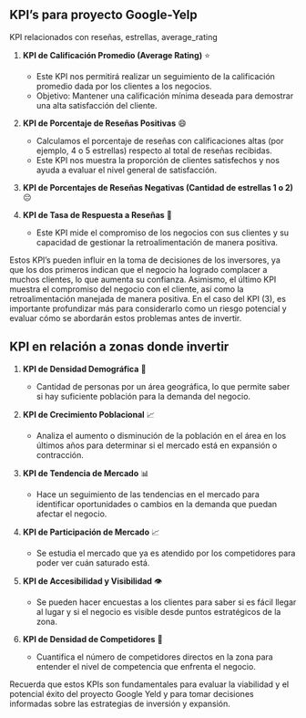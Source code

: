 ## KPI’s para proyecto Google-Yelp
KPI relacionados con reseñas, estrellas, average_rating

1) **KPI de Calificación Promedio (Average Rating)** ⭐️
   - Este KPI nos permitirá realizar un seguimiento de la calificación promedio dada por los clientes a los negocios.
   - Objetivo: Mantener una calificación mínima deseada para demostrar una alta satisfacción del cliente.

2) **KPI de Porcentaje de Reseñas Positivas** 😄
   - Calculamos el porcentaje de reseñas con calificaciones altas (por ejemplo, 4 o 5 estrellas) respecto al total de reseñas recibidas.
   - Este KPI nos muestra la proporción de clientes satisfechos y nos ayuda a evaluar el nivel general de satisfacción.

3) **KPI de Porcentajes de Reseñas Negativas (Cantidad de estrellas 1 o 2)** 😔

4) **KPI de Tasa de Respuesta a Reseñas** 💬
   - Este KPI mide el compromiso de los negocios con sus clientes y su capacidad de gestionar la retroalimentación de manera positiva.

Estos KPI’s pueden influir en la toma de decisiones de los inversores, ya que los dos primeros indican que el negocio ha logrado complacer a muchos clientes, lo que aumenta su confianza. Asimismo, el último KPI muestra el compromiso del negocio con el cliente, así como la retroalimentación manejada de manera positiva. En el caso del KPI (3), es importante profundizar más para considerarlo como un riesgo potencial y evaluar cómo se abordarán estos problemas antes de invertir.

## KPI en relación a zonas donde invertir
1) **KPI de Densidad Demográfica** 👥
   - Cantidad de personas por un área geográfica, lo que permite saber si hay suficiente población para la demanda del negocio.

2) **KPI de Crecimiento Poblacional** 📈
   - Analiza el aumento o disminución de la población en el área en los últimos años para determinar si el mercado está en expansión o contracción.

3) **KPI de Tendencia de Mercado** 📊
   - Hace un seguimiento de las tendencias en el mercado para identificar oportunidades o cambios en la demanda que puedan afectar el negocio.

4) **KPI de Participación de Mercado** 📈
   - Se estudia el mercado que ya es atendido por los competidores para poder ver cuán saturado está.

5) **KPI de Accesibilidad y Visibilidad** 👁️
   - Se pueden hacer encuestas a los clientes para saber si es fácil llegar al lugar y si el negocio es visible desde puntos estratégicos de la zona.

6) **KPI de Densidad de Competidores** 🏢
   - Cuantifica el número de competidores directos en la zona para entender el nivel de competencia que enfrenta el negocio.

Recuerda que estos KPIs son fundamentales para evaluar la viabilidad y el potencial éxito del proyecto Google Yeld y para tomar decisiones informadas sobre las estrategias de inversión y expansión.
